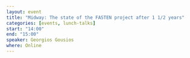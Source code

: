 ```yaml
---
layout: event
title: "Midway: The state of the FASTEN project after 1 1/2 years"
categories: [events, lunch-talks]
start: "14:00"
end: "15:00"
speaker: Georgios Gousios
where: Online
---
```

